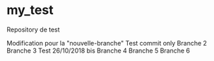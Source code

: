 # my_test
Repository de test

Modification pour la "nouvelle-branche"
Test commit only
Branche 2
Branche 3
Test 26/10/2018 bis
Branche 4
Branche 5
Branche 6
